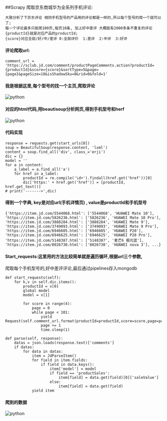
##Scrapy 爬取京东商城华为全系列手机评论:


    大致分析了下京东评论 相同手机型号的产品用的评论都是一样的,所以每个型号的爬一个就可以了; 
    每一个评论最多只能爬100页,每页10条, 加上好中差评 大概能有2000多条不重复的评论
    {productId}就是对应产品的productId;  
    {score}对应全部/好/中/差评 0:全部评价  1:差评  2:中评  3:好评
#### 评论爬取url:
    comment_url = 'https://sclub.jd.com/comment/productPageComments.action?productId={productId}&score={score}&sortType=5&page={page}&pageSize=10&isShadowSku=0&rid=0&fold=1'



#### 我是根据这里,每个型号的找一个主页,爬取评论
![python](./img/1.png)
#### 对应的html代码,用beautisoup分析网页,得到手机型号和herf
![python](H:\Projects\JD_Parser\jd_parse\img/2.png)

#### 代码实现
    response = requests.get(start_urls[0])
    soup = BeautifulSoup(response.content, 'lxml')
    content = soup.find_all('div', class_='erji')
    dic = {}
    model = ''
    for a in content:
        a_label = a.find_all('a')
        for href in a_label:
            productId = re.compile('\d+').findall(href.get('href'))[0]
            dic['https:' + href.get('href')] = [productId, href.get_text()]
    # print('------->',dic)
#### 得到一个字典, key是对应url(手机详情页) , value是productId和手机型号
    {'https://item.jd.com/5544068.html': ['5544068', 'HUAWEI Mate 10'], 
    'https://item.jd.com/5826236.html': ['5826236', 'HUAWEI Mate 10 Pro'], 
    'https://item.jd.com/3888284.html': ['3888284', 'HUAWEI Mate 9'], 
    'https://item.jd.com/3749093.html': ['3749093', 'HUAWEI Mate 9 Pro'], 
    'https://item.jd.com/6946605.html': ['6946605', 'HUAWEI P20'], 
    'https://item.jd.com/6946625.html': ['6946625', 'HUAWEI P20 Pro'], 
    'https://item.jd.com/5148387.html': ['5148387', '麦芒6 极光蓝'], 
    'https://item.jd.com/8026730.html': ['8026730', 'HUAWEI nova 3'], ...}

#### Start_requests:这里用的方法比较简单就是遍历循环,根据url三个参数,
爬取每个手机型号的,好中差评评论,最后通过pipelines存入mongodb

    def start_requests(self):
        for k,v in self.dic.items():
            productId = v[0]   
            global model
            model = v[1]

            for score in range(4):
                page = 0
                while page < 101:
                    yield Request(self.comment_url.format(productId=productId,score=score,page=page),self.parse,dont_filter=True)
                    page += 1
                    time.sleep(1)
    
    def parse(self, response):
        datas = json.loads(response.text)['comments']
        if datas:
            for data in datas:
                item = JdParseItem()
                for field in item.fields:
                    if field in data.keys():
                        item['model'] = model
                        if field == 'productSales':
                            item[field] = data.get(field)[0]['saleValue']
                        else:
                            item[field] = data.get(field)
                yield item

#### 爬到的数据
![python](img/3.png)

